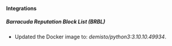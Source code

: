 #### Integrations
##### Barracuda Reputation Block List (BRBL)
- Updated the Docker image to: *demisto/python3:3.10.10.49934*.
